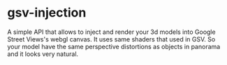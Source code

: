 # gsv-injection
A simple API that allows to inject and render your 3d models into Google Street Views's webgl canvas. It uses same shaders that used in GSV. So your model have the same perspective distortions as objects in panorama and it looks very natural.
